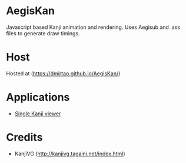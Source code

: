 # AegisKan
Javascript based Kanji animation and rendering.
Uses Aegisub and .ass files to generate draw timings.

# Host
Hosted at (https://dmirtao.github.io/AegisKan/)

# Applications
- [Single Kanji viewer](/viewer.html)


# Credits
- KanjiVG (http://kanjivg.tagaini.net/index.html)

